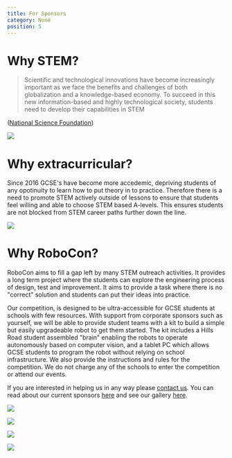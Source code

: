 ```yaml
---
title: For Sponsors
category: None
position: 5
---
```

# Why STEM?

> Scientific and technological innovations have become increasingly important as we face the benefits and challenges of both globalization and a knowledge-based economy. To succeed in this new information-based and highly technological society, students need to develop their capabilities in STEM

([National Science Foundation](https://web.archive.org/web/20171013181600/https://www.nsf.gov/))

![](/images/Brainbox2.jpg)

# Why extracurricular?

Since 2016 GCSE's have become more accedemic, depriving students of any opotinuity to learn how to put theory in to practice. Therefore there is a need to promote STEM actively outside of lessons to ensure that students feel willing and able to choose STEM based A-levels. This ensures students are not blocked from STEM career paths further down the line.

![](/images/IMG_4259.JPG)

# Why RoboCon?

RoboCon aims to fill a gap left by many STEM outreach activities. It provides a long term project where the students can explore the engineering process of design, test and improvement. It aims to provide a task where there is no "correct" solution and students can put their ideas into practice.

Our competition, is designed to be ultra-accessible for GCSE students at schools with few resources. With support from corporate sponsors such as yourself, we will be able to provide student teams with a kit to build a simple but easily upgradeable robot to get them started. The kit includes a Hills Road student assembled "brain" enabling the robots to operate autonomously based on computer vision, and a tablet PC which allows GCSE students to program the robot without relying on school infrastructure. We also provide the instructions and rules for the competition. We do not charge any of the schools to enter the competition or attend our events. 

If you are interested in helping us in any way please [contact us](/about/contact.html). You can read about our current sponsors [here](/about/sponsors.html) and see our gallery [here](/gallery/).

![](/images/Bigchris.jpg)

![](/images/025-C3140-768x512COMPRSD.jpg)

![](/images/IMG_3080COMPRSD.jpg)

![](/images/img_4139-min.jpg)

